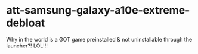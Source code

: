 # att-samsung-galaxy-a10e-extreme-debloat
Why in the world is a GOT game preinstalled &amp; not uninstallable through the launcher?! LOL!!!
